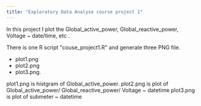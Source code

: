 ```yaml
---
title: "Exploratory Data Analyse course project 1"
---
```


In this project I plot the Global_active_power, Global_reactive_power, Voltage ~ date/time, etc .

There is one R script "couse_project1.R" and generate three PNG file.

* plot1.png
* plot2.png
* plot3.png.

plot1.png is histgram of Global_active_power.
plot2.png is plot of Global_active_power/ Global_reactive_power/ Voltage ~ datetime
plot3.png is plot of submeter ~ datetime
